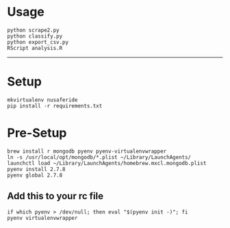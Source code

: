 # Usage
```
python scrape2.py
python classify.py
python export_csv.py
RScript analysis.R
```

-----------------------------------
# Setup
```
mkvirtualenv nusaferide
pip install -r requirements.txt
```

# Pre-Setup
```
brew install r mongodb pyenv pyenv-virtualenvwrapper
ln -s /usr/local/opt/mongodb/*.plist ~/Library/LaunchAgents/
launchctl load ~/Library/LaunchAgents/homebrew.mxcl.mongodb.plist
pyenv install 2.7.8
pyenv global 2.7.8
```

## Add this to your rc file
```
if which pyenv > /dev/null; then eval "$(pyenv init -)"; fi
pyenv virtualenvwrapper
```
